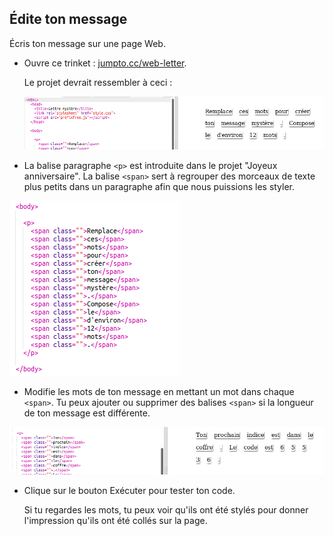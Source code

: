 ## Édite ton message

Écris ton message sur une page Web.

+ Ouvre ce trinket : <a href="http://jumpto.cc/web-letter" target="_blank">jumpto.cc/web-letter</a>.
    
    Le projet devrait ressembler à ceci :
    
    ![capture d'écran](images/letter-starter.png)

+ La balise paragraphe `<p>` est introduite dans le projet "Joyeux anniversaire". La balise `<span>` sert à regrouper des morceaux de texte plus petits dans un paragraphe afin que nous puissions les styler.

![capture d'écran](images/letter-placeholder.png)

+ Modifie les mots de ton message en mettant un mot dans chaque `<span>`. Tu peux ajouter ou supprimer des balises `<span>` si la longueur de ton message est différente. 

![capture d'écran](images/letter-message.png)

+ Clique sur le bouton Exécuter pour tester ton code.
    
    Si tu regardes les mots, tu peux voir qu'ils ont été stylés pour donner l'impression qu'ils ont été collés sur la page.